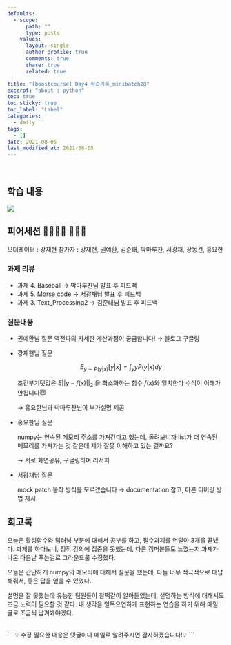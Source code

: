 ```yaml
---
defaults:
  - scope:
      path: ""
      type: posts
    values:
      layout: single
      author_profile: true
      comments: true
      share: true
      related: true

title: "[boostcourse] Day4 학습기록_minibatch28"
excerpt: "about : python"
toc: true
toc_sticky: true
toc_label: "Label"
categories:
  - daily
tags:
  - []
date: 2021-08-05
last_modified_at: 2021-08-05
---
```

<br>

## 학습 내용

<a href="https://hongsusoo.github.io/AI/RNN_basic"><img src="https://img.shields.io/badge/-Day01-red"/></a>




## 피어세션 👨‍👨‍👦‍👦 👨‍👨‍👦

모더레이터 : 강재현
참가자 : 강재현, 권예환, 김준태, 박마루찬, 서광채, 장동건, 홍요한


### 과제 리뷰

- 과제 4. Baseball
    → 박마루찬님 발표 후 피드백
- 과제 5. Morse code
    → 서광채님 발표 후 피드백
- 과제 3. Text_Processing2
    → 김준태님 발표 후 피드백


### 질문내용

- 권예환님 질문
    역전파의 자세한 계산과정이 궁금합니다!
    → 블로그 구글링

- 강재현님 질문

    $$E_{y \sim P(y|x)}[y|x] = \int_y yP(y|x)dy$$

    조건부기댓값은 $E||y-f(x)||_2$ 을 최소화하는 함수 $f(x)$와 일치한다
    수식이 이해가 안됩니다😇

    → 홍요한님과 박마루찬님이 부가설명 제공

- 홍요한님 질문

    numpy는 연속된 메모리 주소를 가져간다고 했는데, 돌려보니까 list가 더 연속된 메모리를 가져가는 것 같은데 제가 잘못 이해하고 있는 걸까요?

    → 서로 화면공유, 구글링하며 리서치

- 서광채님 질문

    mock patch 동작 방식을 모르겠습니다
    → documentation 참고, 다른 디버깅 방법 제시


## 회고록

오늘은 활성함수와 딥러닝 부분에 대해서 공부를 하고, 필수과제를 연달아 3개를 끝냈다. 과제를 하다보니, 정작 강의에 집중을 못했는데, 다른 캠퍼분들도 느꼈는지 과제가 나온 다음날 푸는걸로 그라운드룰 수정했다. 

오늘은 간단하게 numpy의 메모리에 대해서 질문을 했는데, 다들 너무 적극적으로 대답해줘서, 좋은 답을 얻을 수 있었다. 

설명을 잘 못했는데 유능한 팀원들이 찰떡같이 알아들었는데, 설명하는 방식에 대해서도 조금 노력이 필요할 것 같다. 내 생각을 일목요연하게 표현하는 연습을 하기 위해 매일 글로 조금씩 남겨봐야겠다. 


<br>
```
💡 수정 필요한 내용은 댓글이나 메일로 알려주시면 감사하겠습니다!💡 
```
